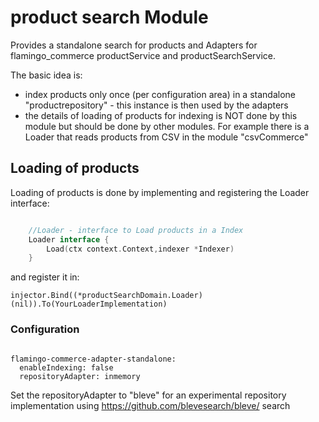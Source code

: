 # product search Module

Provides a standalone search for products and Adapters for flamingo_commerce productService and productSearchService.

The basic idea is:
* index products only once (per configuration area) in a standalone "productrepository" - this instance is then used by the adapters
* the details of loading of products for indexing is NOT done by this module but should be done by other modules. 
For example there is a Loader that reads products from CSV in the module "csvCommerce"


## Loading of products

Loading of products is done by implementing and registering the Loader interface:
```go

	//Loader - interface to Load products in a Index
    Loader interface {
        Load(ctx context.Context,indexer *Indexer)
    }
```

and register it in:

```
injector.Bind((*productSearchDomain.Loader)(nil)).To(YourLoaderImplementation)
```

### Configuration

```

flamingo-commerce-adapter-standalone:
  enableIndexing: false
  repositoryAdapter: inmemory

```

Set the repositoryAdapter to "bleve" for an experimental repository implementation using https://github.com/blevesearch/bleve/ search